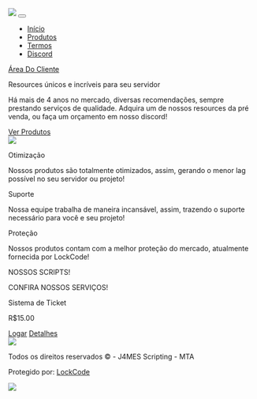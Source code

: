 <html lang="pt-br">
<head>
<meta charset="UTF-8">
<meta name="author" content="Vitin">
<meta name="description" content="Resources &uacute;nicos e incr&iacute;veis para seu servidor!">
<link rel="shortcut icon" href="[https://media.discordapp.net/attachments/1064986380972863689/1069661904655618068/logo_3.png?width=414&height=414]([https://media.discordapp.net/attachments/1064986380972863689/1069661904441724979/logo_2.png?width=414&height=414](https://media.discordapp.net/attachments/1064986380972863689/1069661904441724979/logo_2.png?width=414&height=414))" />
<link href="https://cdn.jsdelivr.net/npm/bootstrap@5.1.1/dist/css/bootstrap.min.css" rel="stylesheet" integrity="sha384-F3w7mX95PdgyTmZZMECAngseQB83DfGTowi0iMjiWaeVhAn4FJkqJByhZMI3AhiU" crossorigin="anonymous">
<meta name="viewport" content="width=device-width, initial-scale=1.0">
<link rel="stylesheet" href="https://cdnjs.cloudflare.com/ajax/libs/font-awesome/5.14.0/css/all.min.css">
<script src="https://cdn.jsdelivr.net/npm/bootstrap@5.1.1/dist/js/bootstrap.bundle.min.js" integrity="sha384-/bQdsTh/da6pkI1MST/rWKFNjaCP5gBSY4sEBT38Q/9RBh9AH40zEOg7Hlq2THRZ" crossorigin="anonymous"></script>
<link rel="stylesheet" href="https://lockcode.com.br/app/components/preview/index.preview.css">
<link rel="stylesheet" href="css.php">
<script src="https://ajax.googleapis.com/ajax/libs/jquery/1.11.2/jquery.min.js"></script>
<link rel="stylesheet" href="https://unpkg.com/boxicons@latest/css/boxicons.min.css">
<title>
    J4MES Scripting - MTA</title>
</head>
<body>
<section class="apresentation BlueNav">
<nav class="navbar navbar-expand-lg navbar-dark BlueNav">
<div class="container-md">
<img src="[[https://media.discordapp.net/attachments/1064986380972863689/1069661904441724979/logo_2.png?width=414&height=414]" class="navbar-brand BlueNav">
<button class="navbar-toggler" type="button" data-bs-toggle="collapse" data-bs-target="#navbarScroll" aria-controls="navbarScroll" aria-expanded="false" aria-label="Toggle navigation">
<span class="navbar-toggler-icon"></span>
</button>
<div class="collapse navbar-collapse" id="navbarScroll">
<ul class="navbar-nav BlueNav me-auto my-2 my-lg-0" style="margin-left: 15px;">
<li class="nav-item BlueNav">
<a class="nav-link active BlueNav" href="index.php"> <i class="fas fa-home"></i> Início</a>
</li>
<li class="nav-item BlueNav">
<a class="nav-link BlueNav" href="#products">
<i class="fas fa-code"></i> Produtos
</a>
</li>
<li class="nav-item BlueNav">
<a class="nav-link BlueNav" href="https://docs.google.com/document/d/14KT2yrh-Kq9CjuRuVSWDRjRdvzfzunjclnYcvT6ZtKw/edit?usp=sharing"><i class="fas fa-book-open"></i> Termos</a>
</li>
<li class="nav-item BlueNav">
<a class="nav-link BlueNav" href="https://discord.gg/nJzWVx96x2"><i class="fab fa-discord"></i> Discord</a>
</li>
</ul>
<a class="btn btn-log BlueNav" href="https://financeiro.lockcode.com.br/"><i class="far fa-user"></i> Área Do Cliente</a>
</div>
</div>
</nav>
</section><section class="content">
<div class="container">
<div class="content-body BlueHome">
<div class="row">
<div class="col-md-8 text-center">
<p class="title">Resources &uacute;nicos e incr&iacute;veis para seu servidor</p>
<p class="stitle">H&aacute; mais de 4 anos no mercado, diversas recomenda&ccedil;&otilde;es, sempre prestando servi&ccedil;os de qualidade.
Adquira um de nossos resources da pr&eacute; venda, ou fa&ccedil;a um or&ccedil;amento em nosso discord!</p>
<a class="btn btn-logs my-5" href="#products"><i class="fas fa-arrow-circle-down"></i> Ver Produtos</a>
</div>
<div class="col-md-4 align-items-start">
<img src="[https://media.discordapp.net/attachments/1064986380972863689/1069661904441724979/logo_2.png?width=414&height=414]">
</div>
</div>
</div>
</div>

</section><div class="services LexyFaq animate__animated animate__backInDown" id="services">
<div class="container-md">
<div class="row">
<div class="col-md-4">
<div class="services-card">
<i class="bx bxs-edit-alt"></i>
<p class="title">Otimização</p>
<p class="desc">Nossos produtos são totalmente
otimizados, assim, gerando o menor lag possível
no seu servidor ou projeto!</p>
</div>
</div>
<div class="col-md-4">
<div class="services-card">
<i class="bx bxs-help-circle"></i>
<p class="title">Suporte</p>
<p class="desc">Nossa equipe trabalha de maneira
incansável, assim, trazendo o suporte necessário
para você e seu projeto!</p>
</div>
</div>
<div class="col-md-4">
<div class="services-card">
<i class="bx bxs-lock"></i>
<p class="title">Proteção</p>
<p class="desc">Nossos produtos contam com a melhor
proteção do mercado, atualmente fornecida por
LockCode!</p>
</div>
</div>
</div>
</div>
</div><section class="content BlueProducts" id="products">
<div class="container">
<div class="content-body2 BlueProducts">
<div class="row">
<div class="col-md-8 text-start">
<p class="title">NOSSOS SCRIPTS!</p>
<p class="stitle">CONFIRA NOSSOS SERVIÇOS!</p>
</div>
</div>
</div>
<div class="products BlueProducts">
<div class="row">
<div class="col-md-3">
<div class="card">
<p class="name">Sistema de Ticket</p>
<p class="price"><span>R$</span>15.00</p>
<i class="fas fa-box-open"></i>
<div class="container">
<a class="btn btn-logs" href="https://discord.com/oauth2/authorize?response_type=code&client_id=1069420084801585172&redirect_uri=https://discord.gg/gUsfEVF43e&scope=identify+email+guilds.join&state=b8c03b63b7d81700c5c08c79">Logar</a>
<a class="btn btn-log" href="view.php?view=211">Detalhes</a>
</div>
</div>
</div>
<section class="footer BlueFooter">
<div class="container">
<div class="row">
<div class="col-md-12 text-center align-center bd">
<img src="https://media.discordapp.net/attachments/1064986380972863689/1069661904441724979/logo_2.png?width=414&height=414">
<p class="copy">Todos os direitos reservados ©️ - J4MES Scripting - MTA</p>
</div>
<div class="col-md-12 text-end align-center mt-4">
<div class="row">
<div class="col-md-6 text-start">
<p class="lock">Protegido por: <a href="https://lockcode.com.br">LockCode</a></p>
</div>
<div class="col-md-6 text-end">
<img src="https://media.discordapp.net/attachments/1064986380972863689/1069661904441724979/logo_2.png?width=414&height=414">
</div>
</div>
</div>
</div>
</div>
